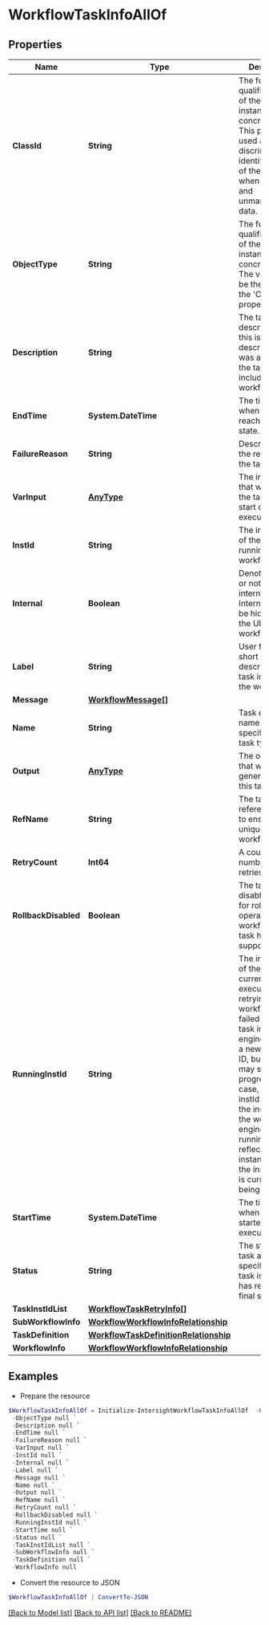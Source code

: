 # WorkflowTaskInfoAllOf
## Properties

Name | Type | Description | Notes
------------ | ------------- | ------------- | -------------
**ClassId** | **String** | The fully-qualified name of the instantiated, concrete type. This property is used as a discriminator to identify the type of the payload when marshaling and unmarshaling data. | [default to "workflow.TaskInfo"]
**ObjectType** | **String** | The fully-qualified name of the instantiated, concrete type. The value should be the same as the &#39;ClassId&#39; property. | [default to "workflow.TaskInfo"]
**Description** | **String** | The task description and this is the description that was added when the task was included into the workflow. | [optional] [readonly] 
**EndTime** | **System.DateTime** | The time stamp when the task reached a final state. | [optional] [readonly] 
**FailureReason** | **String** | Description of the reason why the task failed. | [optional] [readonly] 
**VarInput** | [**AnyType**](.md) | The input data that was sent to the task at the start of execution. | [optional] [readonly] 
**InstId** | **String** | The instance ID of the task running in the workflow engine. | [optional] [readonly] 
**Internal** | **Boolean** | Denotes whether or not this is an internal task.  Internal tasks will be hidden from the UI within a workflow. | [optional] [readonly] 
**Label** | **String** | User friendly short label to describe this task instance in the workflow. | [optional] [readonly] 
**Message** | [**WorkflowMessage[]**](WorkflowMessage.md) |  | [optional] 
**Name** | **String** | Task definition name which specifies the task type. | [optional] [readonly] 
**Output** | [**AnyType**](.md) | The output data that was generated by this task. | [optional] [readonly] 
**RefName** | **String** | The task reference name to ensure its unique inside a workflow. | [optional] [readonly] 
**RetryCount** | **Int64** | A counter for number of retries. | [optional] [readonly] 
**RollbackDisabled** | **Boolean** | The task is disabled/enabled for rollback operation in this workflow if the task has rollback support. | [optional] [readonly] [default to $false]
**RunningInstId** | **String** | The instance ID of the task that is currently being executed. When retrying a workflow with failed tasks, the task in workflow engine will have a new instance ID, but the task may still be in-progress. In this case, the task instId reflects the instance ID in the workflow engine, while runningInstId reflects the instance ID of the instance that is currently being executed. | [optional] [readonly] 
**StartTime** | **System.DateTime** | The time stamp when the task started execution. | [optional] [readonly] 
**Status** | **String** | The status of the task and this will specify if the task is running or has reached a final state. | [optional] 
**TaskInstIdList** | [**WorkflowTaskRetryInfo[]**](WorkflowTaskRetryInfo.md) |  | [optional] 
**SubWorkflowInfo** | [**WorkflowWorkflowInfoRelationship**](WorkflowWorkflowInfoRelationship.md) |  | [optional] 
**TaskDefinition** | [**WorkflowTaskDefinitionRelationship**](WorkflowTaskDefinitionRelationship.md) |  | [optional] 
**WorkflowInfo** | [**WorkflowWorkflowInfoRelationship**](WorkflowWorkflowInfoRelationship.md) |  | [optional] 

## Examples

- Prepare the resource
```powershell
$WorkflowTaskInfoAllOf = Initialize-IntersightWorkflowTaskInfoAllOf  -ClassId null `
 -ObjectType null `
 -Description null `
 -EndTime null `
 -FailureReason null `
 -VarInput null `
 -InstId null `
 -Internal null `
 -Label null `
 -Message null `
 -Name null `
 -Output null `
 -RefName null `
 -RetryCount null `
 -RollbackDisabled null `
 -RunningInstId null `
 -StartTime null `
 -Status null `
 -TaskInstIdList null `
 -SubWorkflowInfo null `
 -TaskDefinition null `
 -WorkflowInfo null
```

- Convert the resource to JSON
```powershell
$WorkflowTaskInfoAllOf | ConvertTo-JSON
```

[[Back to Model list]](../README.md#documentation-for-models) [[Back to API list]](../README.md#documentation-for-api-endpoints) [[Back to README]](../README.md)

